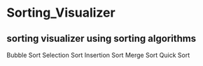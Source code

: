 # Sorting_Visualizer
## sorting visualizer using sorting algorithms
Bubble Sort
Selection Sort
Insertion Sort
Merge Sort
Quick Sort
